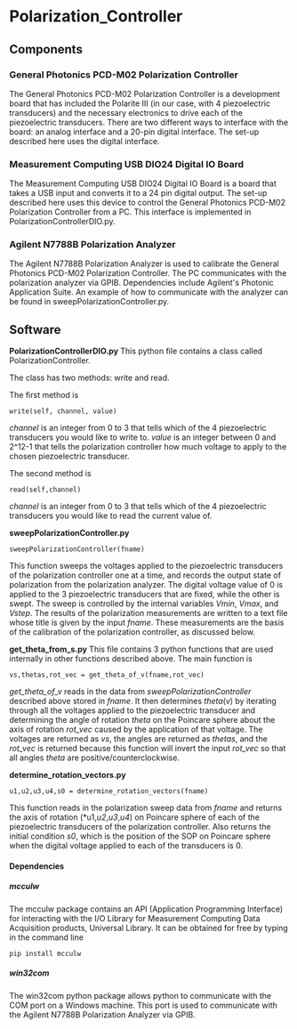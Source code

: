 # Polarization_Controller 


## Components
### General Photonics PCD-M02 Polarization Controller
The General Photonics PCD-M02 Polarization Controller is a development board that has included the Polarite III (in our case, with 4 piezoelectric transducers) and the necessary electronics to drive each of the piezoelectric transducers. There are two different ways to interface with the board: an analog interface and a 20-pin digital interface. The set-up described here uses the digital interface. 

### Measurement Computing USB DIO24 Digital IO Board
The Measurement Computing USB DIO24 Digital IO Board is a board that takes a USB input and converts it to a 24 pin digital output. The set-up described here uses this device to control the General Photonics PCD-M02 Polarization Controller from a PC. This interface is implemented in PolarizationControllerDIO.py.

### Agilent N7788B Polarization Analyzer
The Agilent N7788B Polarization Analyzer is used to calibrate the General Photonics PCD-M02 Polarization Controller. The PC communicates with the polarization analyzer via GPIB. Dependencies include Agilent's Photonic Application Suite. An example of how to communicate with the analyzer can be found in sweepPolarizationController.py.

## Software
**PolarizationControllerDIO.py**
This python file contains a class called PolarizationController. 

The class has two methods: write and read.

The first method is
```
write(self, channel, value)
```
*channel* is an integer from 0 to 3 that tells which of the 4 piezoelectric transducers you would like to write to. *value* is an integer between 0 and 2^12-1 that tells the polarization controller how much voltage to apply to the chosen piezoelectric transducer.

The second method is 
```
read(self,channel)
```
*channel* is an integer from 0 to 3 that tells which of the 4 piezoelectric transducers you would like to read the current value of.

**sweepPolarizationController.py**
```
sweepPolarizationController(fname)
```
This function sweeps the voltages applied to the piezoelectric transducers of the polarization controller one at a time, and records the output state of polarization from the polarization analyzer. The digital voltage value of 0 is applied to the 3 piezoelectric transducers that are fixed, while the other is swept. The sweep is controlled by the internal variables *Vmin*, *Vmax*, and *Vstep*. The results of the polarization measurements are written to a text file whose title is given by the input *fname*. These measurements are the basis of the calibration of the polarization controller, as discussed below.

**get_theta_from_s.py**
This file contains 3 python functions that are used internally in other functions described above. The main function is
```
vs,thetas,rot_vec = get_theta_of_v(fname,rot_vec)
```
*get_theta_of_v* reads in the data from *sweepPolarizationController* described above stored in *fname*. It then determines *theta*(*v*) by iterating through all the voltages applied to the piezoelectric transducer and determining the angle of rotation *theta* on the Poincare sphere about the axis of rotation *rot_vec* caused by the application of that voltage. The voltages are returned as *vs*, the angles are returned as *thetas*, and the *rot_vec* is returned because this function will invert the input *rot_vec* so that all angles *theta* are positive/counterclockwise.



**determine_rotation_vectors.py**
```
u1,u2,u3,u4,s0 = determine_rotation_vectors(fname)
```
This function reads in the polarization sweep data from *fname* and returns the axis of rotation (*u1,*u2*,*u3*,*u4*) on Poincare sphere of each of the piezoelectric transducers of the polarization controller. Also returns the initial condition *s0*, which is the position of the SOP on Poincare sphere when the digital voltage applied to each of the transducers is 0.

#### Dependencies
##### mcculw
The mcculw package contains an API (Application Programming Interface) for interacting with the I/O Library for Measurement Computing Data Acquisition products, Universal Library. It can be obtained for free by typing in the command line 
```
pip install mcculw
```

##### win32com
The win32com python package allows python to communicate with the COM port on a Windows machine. This port is used to communicate with the Agilent N7788B Polarization Analyzer via GPIB. 


